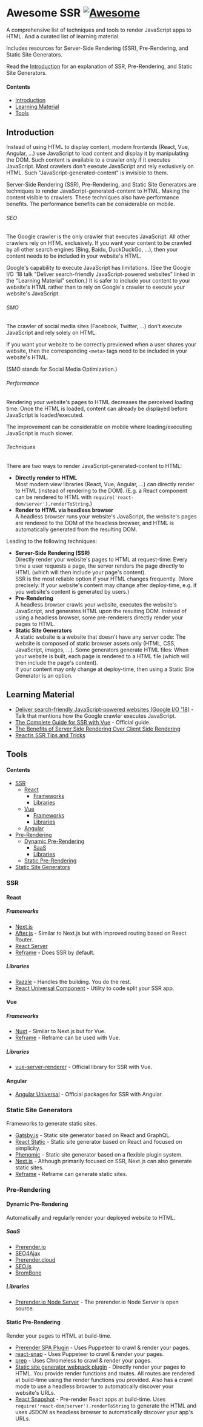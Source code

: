 # Awesome SSR [![Awesome](https://awesome.re/badge-flat.svg)](https://awesome.re)

A comprehensive list of techniques and tools to render JavaScript apps to HTML.
And a curated list of learning material.

Includes resources for Server-Side Rendering (SSR), Pre-Rendering, and Static Site Generators.

Read the [Introduction](#introduction) for an explanation of SSR, Pre-Rendering, and Static Site Generators.

#### Contents

- [Introduction](#introduction)
- [Learning Material](#learning-material)
- [Tools](#tools)


## Introduction

Instead of using HTML to display content,
modern frontends (React, Vue, Angular, ...) use JavaScript to load content and display it by manipulating the DOM.
Such content is available to a crawler only if it executes JavaScript.
Most crawlers don't execute JavaScript and rely exclusively on HTML.
Such "JavaScript-generated-content" is invisible to them.

Server-Side Rendering (SSR), Pre-Rendering, and Static Site Generators are techniques to render JavaScript-generated-content to HTML.
Making the content visible to crawlers.
These techniques also have performance benefits.
The performance benefits can be considerable on mobile.

###### SEO

The Google crawler is
the only crawler that executes JavaScript.
All other crawlers rely on HTML exclusively.
If you want your content to be crawled by all other search engines (Bing, Baidu, DuckDuckGo, ...), then your content needs to be included in your website's HTML.

Google's capability to execute JavaScript has limitations.
(See the Google I/O '18 talk "Deliver search-friendly JavaScript-powered websites" linked in the "Learning Material" section.)
It is safer to include your content to your website's HTML
rather than to rely on Google's crawler to execute your website's JavaScript.

###### SMO

The crawler of social media sites (Facebook, Twitter, ...) don't execute JavaScript and rely solely on HTML.

If you want your website to be correctly previewed when a user shares your website, then the corresponding `<meta>` tags need to be included in your website's HTML.

(SMO stands for Social Media Optimization.)

###### Performance

Rendering your website's pages to HTML decreases the perceived loading time:
Once the HTML is loaded, content can already be displayed before JavaScript is loaded/executed.

The improvement can be considerable on mobile
where loading/executing JavaScript is much slower.

###### Techniques

There are two ways to render JavaScript-generated-content to HTML:

- **Directly render to HTML**
  <br/>
  Most modern view libraries (React, Vue, Angular, ...) can directly render to HTML (instead of rendering to the DOM).
  (E.g. a React component can be rendered to HTML with `require('react-dom/server').renderToString`.)
- **Render to HTML via headless browser**
  <br/>
  A headless browser runs your website's JavaScript,
  the website's pages are rendered to the DOM of the headless browser,
  and HTML is automatically generated from the resulting DOM.

Leading to the following techniques:

- **Server-Side Rendering (SSR)**
  <br/>
  Directly render your website's pages to HTML at request-time:
  Every time a user requests a page, the server renders the page directly to HTML (which will then include your page's content).
  <br/>
  SSR is the most reliable option if your HTML changes frequently.
  (More precisely: If your website's content may change after deploy-time,
  e.g. if you website's content is generated by users.)
- **Pre-Rendering**
  <br/>
  A headless browser crawls your website, executes the website's JavaScript, and generates HTML upon the resulting DOM.
  Instead of using a headless browser,
  some pre-renderers directly render your pages to HTML.
- **Static Site Generators**
  <br/>
  A static website is a website that doesn't have any server code:
  The website is composed of static browser assets only (HTML, CSS, JavaScript, images, ...).
  Some generators generate HTML files: When your website is built, each page is rendered to a HTML file (which will then include the page's content).
  <br/>
  If your content may only change at deploy-time, then using a Static Site Generator is an option.


## Learning Material

 - [Deliver search-friendly JavaScript-powered websites (Google I/O '18)](https://www.youtube.com/watch?v=PFwUbgvpdaQ) - Talk that mentions how the Google crawler executes JavaScript.
 - [The Complete Guide for SSR with Vue](https://ssr.vuejs.org/) - Official guide.
 - [The Benefits of Server Side Rendering Over Client Side Rendering](https://medium.com/walmartlabs/the-benefits-of-server-side-rendering-over-client-side-rendering-5d07ff2cefe8)
 - [Reactjs SSR Tips and Tricks](https://medium.com/@atahani/reactjs-ssr-tips-and-tricks-be9edff5b7bb)

## Tools

#### Contents

- [SSR](#ssr)
  - [React](#react)
    - [Frameworks](#frameworks)
    - [Libraries](#libraries)
  - [Vue](#vue)
    - [Frameworks](#frameworks-1)
    - [Libraries](#libraries-1)
  - [Angular](#vue)
- [Pre-Rendering](#pre-rendering)
  - [Dynamic Pre-Rendering](#dynamic-pre-rendering)
    - [SaaS](#saas)
    - [Libraries](#libraries-2)
  - [Static Pre-Rendering](#static-pre-rendering)
- [Static Site Generators](#static-site-generators)

### SSR

#### React

##### Frameworks

 - [Next.js](https://github.com/zeit/next.js)
 - [After.js](https://github.com/jaredpalmer/after.js) - Similar to Next.js but with improved routing based on React Router.
 - [React Server](https://github.com/redfin/react-server)
 - [Reframe](https://github.com/reframejs/reframe) - Does SSR by default.

##### Libraries

 - [Razzle](https://github.com/jaredpalmer/razzle) - Handles the building. You do the rest.
 - [React Universal Component](https://github.com/faceyspacey/react-universal-component) - Utility to code split your SSR app.


#### Vue

##### Frameworks

 - [Nuxt](https://github.com/nuxt/nuxt.js) - Similar to Next.js but for Vue.
 - [Reframe](https://github.com/reframejs/reframe) - Reframe can be used with Vue.

##### Libraries

 - [vue-server-renderer](https://www.npmjs.com/package/vue-server-renderer) - Official library for SSR with Vue.

#### Angular

 - [Angular Universal](https://github.com/angular/universal) - Official packages for SSR with Angular.





### Static Site Generators

Frameworks to generate static sites.

 - [Gatsby.js](https://github.com/gatsbyjs/gatsby) - Static site generator based on React and GraphQL.
 - [React Static](https://github.com/nozzle/react-static) - Static site generator based on React and focused on simplicity.
 - [Phenomic](https://github.com/phenomic/phenomic) - Static site generator based on a flexible plugin system.
 - [Next.js](https://github.com/zeit/next.js) - Although primarily focused on SSR, Next.js can also generate static sites.
 - [Reframe](https://github.com/reframejs/reframe) - Reframe can generate static sites.





### Pre-Rendering

#### Dynamic Pre-Rendering

Automatically and regularly render your deployed website to HTML.

##### SaaS

 - [Prerender.io](https://prerender.io/)
 - [SEO4Ajax](https://www.seo4ajax.com/)
 - [Prerender.cloud](https://www.prerender.cloud/)
 - [SEO.js](http://getseojs.com/)
 - [BromBone](https://www.brombone.com/)

##### Libraries

 - [Prerender.io Node Server](https://github.com/prerender/prerender) - The prerender.io Node Server is open source.

#### Static Pre-Rendering

Render your pages to HTML at build-time.

 - [Prerender SPA Plugin](https://github.com/chrisvfritz/prerender-spa-plugin) - Uses Puppeteer to crawl & render your pages.
 - [react-snap](https://github.com/stereobooster/react-snap) - Uses Puppeteer to crawl & render your pages.
 - [prep](https://github.com/prismagraphql/prep) - Uses Chromeless to crawl & render your pages.
 - [Static site generator webpack plugin](https://github.com/markdalgleish/static-site-generator-webpack-plugin) - Directly render your pages to HTML. You provide render functions and routes. All routes are rendered at build-time using the render functions you provided. Also has a crawl mode to use a headless browser to automatically discover your website's URLs.
 - [React Snapshot](https://github.com/geelen/react-snapshot) - Pre-render React apps at build-time. Uses `require('react-dom/server').renderToString` to generate the HTML and uses JSDOM as headless browser to automatically discover your app's URLs.





